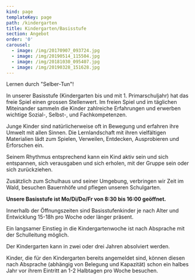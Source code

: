 ```yaml
---
kind: page
templateKey: page
path: /kindergarten
title: Kindergarten/Basisstufe
section: Angebot
order: '0'
carousel:
  - image: /img/20170907_093724.jpg
  - image: /img/20190514_115504.jpg
  - image: /img/20181030_095407.jpg
  - image: /img/20190328_151628.jpg
---
```

Lernen durch "Selber-Tun"!

In unserer Basisstufe (Kindergarten bis und mit 1. Primarschuljahr) hat das freie Spiel einen grossen Stellenwert. Im freien Spiel und im täglichen Miteinander sammeln die Kinder zahlreiche Erfahrungen und erwerben wichtige Sozial-, Selbst-, und Fachkompetenzen. 

Junge Kinder sind natürlicherweise oft in Bewegung und erfahren ihre Umwelt mit allen Sinnen. Die Lernlandschaft mit ihren vielfältigen Materialien lädt zum Spielen, Verweilen, Entdecken, Ausprobieren und Erforschen ein. 

Seinem Rhythmus entsprechend kann ein Kind aktiv sein und sich entspannen, sich verausgaben und sich erholen, mit der Gruppe sein oder sich zurückziehen. 

Zusätzlich zum Schulhaus und seiner Umgebung, verbringen wir Zeit im Wald, besuchen Bauernhöfe und pflegen unseren Schulgarten. 

**Unsere Basisstufe ist Mo/Di/Do/Fr von 8:30 bis 16:00 geöffnet.** 

Innerhalb der Öffnungszeiten sind Basisstufenkinder je nach Alter und Entwicklung 15-18h pro Woche oder länger präsent.

Ein langsamer Einstieg in die Kindergartenwoche ist nach Absprache mit der Schulleitung möglich.

Der Kindergarten kann in zwei oder drei Jahren absolviert werden.

Kinder, die für den Kindergarten bereits angemeldet sind, können diesen nach Absprache (abhängig von Belegung und Kapazität) schon ein halbes Jahr vor ihrem Eintritt an 1-2 Halbtagen pro Woche besuchen.
